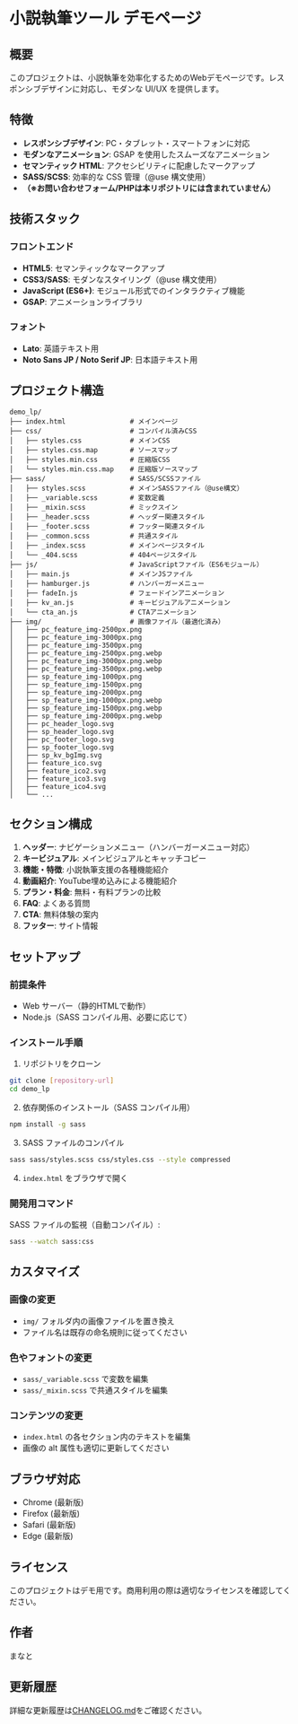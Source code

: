 # 小説執筆ツール デモページ

## 概要

このプロジェクトは、小説執筆を効率化するためのWebデモページです。レスポンシブデザインに対応し、モダンな UI/UX を提供します。

## 特徴

- **レスポンシブデザイン**: PC・タブレット・スマートフォンに対応
- **モダンなアニメーション**: GSAP を使用したスムーズなアニメーション
- **セマンティック HTML**: アクセシビリティに配慮したマークアップ
- **SASS/SCSS**: 効率的な CSS 管理（@use 構文使用）
- **（※お問い合わせフォーム/PHPは本リポジトリには含まれていません）**

## 技術スタック

### フロントエンド

- **HTML5**: セマンティックなマークアップ
- **CSS3/SASS**: モダンなスタイリング（@use 構文使用）
- **JavaScript (ES6+)**: モジュール形式でのインタラクティブ機能
- **GSAP**: アニメーションライブラリ

### フォント

- **Lato**: 英語テキスト用
- **Noto Sans JP / Noto Serif JP**: 日本語テキスト用

## プロジェクト構造

```
demo_lp/
├── index.html                # メインページ
├── css/                      # コンパイル済みCSS
│   ├── styles.css            # メインCSS
│   ├── styles.css.map        # ソースマップ
│   ├── styles.min.css        # 圧縮版CSS
│   └── styles.min.css.map    # 圧縮版ソースマップ
├── sass/                     # SASS/SCSSファイル
│   ├── styles.scss           # メインSASSファイル（@use構文）
│   ├── _variable.scss        # 変数定義
│   ├── _mixin.scss           # ミックスイン
│   ├── _header.scss          # ヘッダー関連スタイル
│   ├── _footer.scss          # フッター関連スタイル
│   ├── _common.scss          # 共通スタイル
│   ├── _index.scss           # メインページスタイル
│   └── _404.scss             # 404ページスタイル
├── js/                       # JavaScriptファイル（ES6モジュール）
│   ├── main.js               # メインJSファイル
│   ├── hamburger.js          # ハンバーガーメニュー
│   ├── fadeIn.js             # フェードインアニメーション
│   ├── kv_an.js              # キービジュアルアニメーション
│   └── cta_an.js             # CTAアニメーション
├── img/                      # 画像ファイル（最適化済み）
│   ├── pc_feature_img-2500px.png
│   ├── pc_feature_img-3000px.png
│   ├── pc_feature_img-3500px.png
│   ├── pc_feature_img-2500px.png.webp
│   ├── pc_feature_img-3000px.png.webp
│   ├── pc_feature_img-3500px.png.webp
│   ├── sp_feature_img-1000px.png
│   ├── sp_feature_img-1500px.png
│   ├── sp_feature_img-2000px.png
│   ├── sp_feature_img-1000px.png.webp
│   ├── sp_feature_img-1500px.png.webp
│   ├── sp_feature_img-2000px.png.webp
│   ├── pc_header_logo.svg
│   ├── sp_header_logo.svg
│   ├── pc_footer_logo.svg
│   ├── sp_footer_logo.svg
│   ├── sp_kv_bgImg.svg
│   ├── feature_ico.svg
│   ├── feature_ico2.svg
│   ├── feature_ico3.svg
│   ├── feature_ico4.svg
│   └── ...

```

## セクション構成

1. **ヘッダー**: ナビゲーションメニュー（ハンバーガーメニュー対応）
2. **キービジュアル**: メインビジュアルとキャッチコピー
3. **機能・特徴**: 小説執筆支援の各種機能紹介
4. **動画紹介**: YouTube埋め込みによる機能紹介
5. **プラン・料金**: 無料・有料プランの比較
6. **FAQ**: よくある質問
7. **CTA**: 無料体験の案内
8. **フッター**: サイト情報

## セットアップ

### 前提条件

- Web サーバー（静的HTMLで動作）
- Node.js（SASS コンパイル用、必要に応じて）

### インストール手順

1. リポジトリをクローン

```bash
git clone [repository-url]
cd demo_lp
```

2. 依存関係のインストール（SASS コンパイル用）

```bash
npm install -g sass
```

3. SASS ファイルのコンパイル

```bash
sass sass/styles.scss css/styles.css --style compressed
```

4. `index.html` をブラウザで開く

### 開発用コマンド

SASS ファイルの監視（自動コンパイル）:

```bash
sass --watch sass:css
```

## カスタマイズ

### 画像の変更

- `img/` フォルダ内の画像ファイルを置き換え
- ファイル名は既存の命名規則に従ってください

### 色やフォントの変更

- `sass/_variable.scss` で変数を編集
- `sass/_mixin.scss` で共通スタイルを編集

### コンテンツの変更

- `index.html` の各セクション内のテキストを編集
- 画像の alt 属性も適切に更新してください

## ブラウザ対応

- Chrome (最新版)
- Firefox (最新版)
- Safari (最新版)
- Edge (最新版)

## ライセンス

このプロジェクトはデモ用です。商用利用の際は適切なライセンスを確認してください。

## 作者

まなと

## 更新履歴

詳細な更新履歴は[CHANGELOG.md](./CHANGELOG.md)をご確認ください。